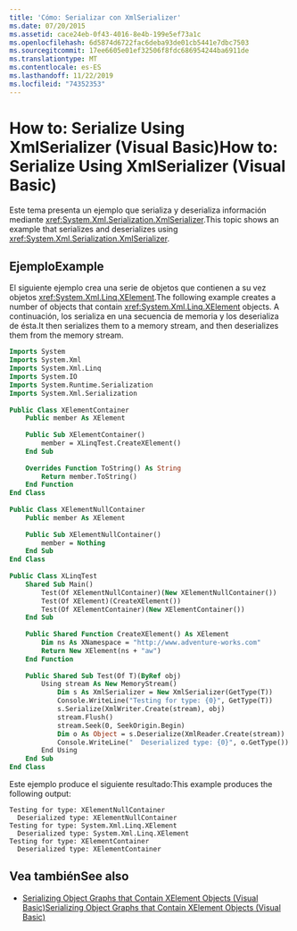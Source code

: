 ```yaml
---
title: 'Cómo: Serializar con XmlSerializer'
ms.date: 07/20/2015
ms.assetid: cace24eb-0f43-4016-8e4b-199e5ef73a1c
ms.openlocfilehash: 6d5874d6722fac6deba93de01cb5441e7dbc7503
ms.sourcegitcommit: 17ee6605e01ef32506f8fdc686954244ba6911de
ms.translationtype: MT
ms.contentlocale: es-ES
ms.lasthandoff: 11/22/2019
ms.locfileid: "74352353"
---
```

# <a name="how-to-serialize-using-xmlserializer-visual-basic"></a><span data-ttu-id="50524-102">How to: Serialize Using XmlSerializer (Visual Basic)</span><span class="sxs-lookup"><span data-stu-id="50524-102">How to: Serialize Using XmlSerializer (Visual Basic)</span></span>
<span data-ttu-id="50524-103">Este tema presenta un ejemplo que serializa y deserializa información mediante <xref:System.Xml.Serialization.XmlSerializer>.</span><span class="sxs-lookup"><span data-stu-id="50524-103">This topic shows an example that serializes and deserializes using <xref:System.Xml.Serialization.XmlSerializer>.</span></span>  
  
## <a name="example"></a><span data-ttu-id="50524-104">Ejemplo</span><span class="sxs-lookup"><span data-stu-id="50524-104">Example</span></span>  
 <span data-ttu-id="50524-105">El siguiente ejemplo crea una serie de objetos que contienen a su vez objetos <xref:System.Xml.Linq.XElement>.</span><span class="sxs-lookup"><span data-stu-id="50524-105">The following example creates a number of objects that contain <xref:System.Xml.Linq.XElement> objects.</span></span> <span data-ttu-id="50524-106">A continuación, los serializa en una secuencia de memoria y los deserializa de ésta.</span><span class="sxs-lookup"><span data-stu-id="50524-106">It then serializes them to a memory stream, and then deserializes them from the memory stream.</span></span>  
  
```vb  
Imports System  
Imports System.Xml  
Imports System.Xml.Linq  
Imports System.IO  
Imports System.Runtime.Serialization  
Imports System.Xml.Serialization  
  
Public Class XElementContainer  
    Public member As XElement  
  
    Public Sub XElementContainer()  
        member = XLinqTest.CreateXElement()  
    End Sub  
  
    Overrides Function ToString() As String  
        Return member.ToString()  
    End Function  
End Class  
  
Public Class XElementNullContainer  
    Public member As XElement  
  
    Public Sub XElementNullContainer()  
        member = Nothing  
    End Sub  
End Class  
  
Public Class XLinqTest  
    Shared Sub Main()  
        Test(Of XElementNullContainer)(New XElementNullContainer())  
        Test(Of XElement)(CreateXElement())  
        Test(Of XElementContainer)(New XElementContainer())  
    End Sub  
  
    Public Shared Function CreateXElement() As XElement  
        Dim ns As XNamespace = "http://www.adventure-works.com"  
        Return New XElement(ns + "aw")  
    End Function  
  
    Public Shared Sub Test(Of T)(ByRef obj)  
        Using stream As New MemoryStream()  
            Dim s As XmlSerializer = New XmlSerializer(GetType(T))  
            Console.WriteLine("Testing for type: {0}", GetType(T))  
            s.Serialize(XmlWriter.Create(stream), obj)  
            stream.Flush()  
            stream.Seek(0, SeekOrigin.Begin)  
            Dim o As Object = s.Deserialize(XmlReader.Create(stream))  
            Console.WriteLine("  Deserialized type: {0}", o.GetType())  
        End Using  
    End Sub  
End Class  
```  
  
 <span data-ttu-id="50524-107">Este ejemplo produce el siguiente resultado:</span><span class="sxs-lookup"><span data-stu-id="50524-107">This example produces the following output:</span></span>  
  
```console  
Testing for type: XElementNullContainer  
  Deserialized type: XElementNullContainer  
Testing for type: System.Xml.Linq.XElement  
  Deserialized type: System.Xml.Linq.XElement  
Testing for type: XElementContainer  
  Deserialized type: XElementContainer  
```  
  
## <a name="see-also"></a><span data-ttu-id="50524-108">Vea también</span><span class="sxs-lookup"><span data-stu-id="50524-108">See also</span></span>

- [<span data-ttu-id="50524-109">Serializing Object Graphs that Contain XElement Objects (Visual Basic)</span><span class="sxs-lookup"><span data-stu-id="50524-109">Serializing Object Graphs that Contain XElement Objects (Visual Basic)</span></span>](../../../../visual-basic/programming-guide/concepts/linq/serializing-object-graphs-that-contain-xelement-objects.md)
